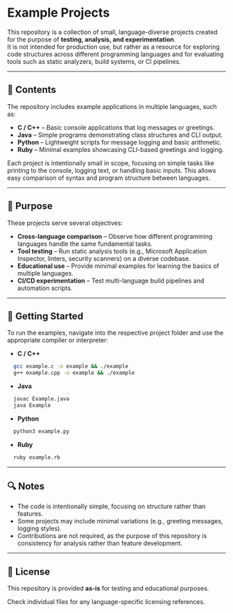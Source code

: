 ﻿# Example Projects

This repository is a collection of small, language-diverse projects created for the purpose of **testing, analysis, and experimentation**.  
It is not intended for production use, but rather as a resource for exploring code structures across different programming languages and for evaluating tools such as static analyzers, build systems, or CI pipelines.

---

## 📂 Contents

The repository includes example applications in multiple languages, such as:

- **C / C++** – Basic console applications that log messages or greetings.
- **Java** – Simple programs demonstrating class structures and CLI output.
- **Python** – Lightweight scripts for message logging and basic arithmetic.
- **Ruby** – Minimal examples showcasing CLI-based greetings and logging.

Each project is intentionally small in scope, focusing on simple tasks like printing to the console, logging text, or handling basic inputs. This allows easy comparison of syntax and program structure between languages.

---

## 🎯 Purpose

These projects serve several objectives:

- **Cross-language comparison** – Observe how different programming languages handle the same fundamental tasks.  
- **Tool testing** – Run static analysis tools (e.g., Microsoft Application Inspector, linters, security scanners) on a diverse codebase.  
- **Educational use** – Provide minimal examples for learning the basics of multiple languages.  
- **CI/CD experimentation** – Test multi-language build pipelines and automation scripts.  

---

## 🚀 Getting Started

To run the examples, navigate into the respective project folder and use the appropriate compiler or interpreter:

- **C / C++**  

```bash
  gcc example.c -o example && ./example
  g++ example.cpp -o example && ./example
````

- **Java**

```bash
  javac Example.java
  java Example
```

- **Python**

```bash
  python3 example.py
```

- **Ruby**

```bash
  ruby example.rb
```

---

## 🔍 Notes

* The code is intentionally simple, focusing on structure rather than features.
* Some projects may include minimal variations (e.g., greeting messages, logging styles).
* Contributions are not required, as the purpose of this repository is consistency for analysis rather than feature development.

---

## 📜 License

This repository is provided **as-is** for testing and educational purposes.

Check individual files for any language-specific licensing references.

